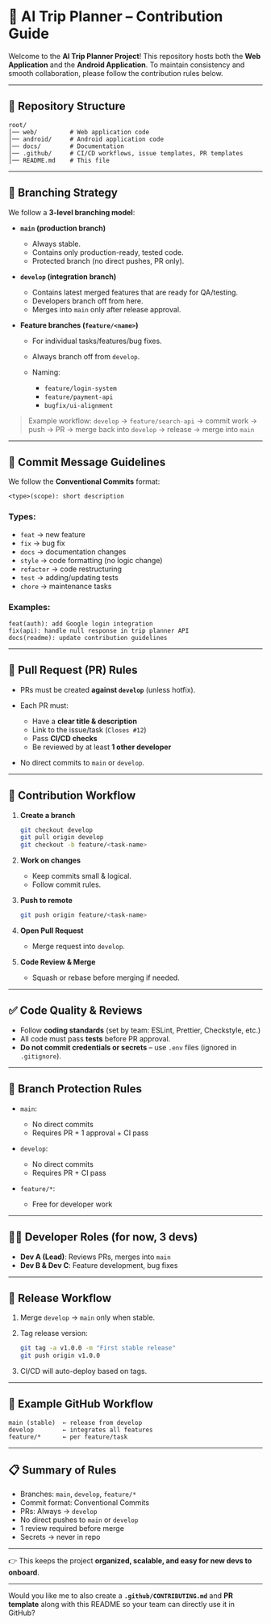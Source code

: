 # 🧳 AI Trip Planner – Contribution Guide

Welcome to the **AI Trip Planner Project**!
This repository hosts both the **Web Application** and the **Android Application**. To maintain consistency and smooth collaboration, please follow the contribution rules below.

---

## 📂 Repository Structure

```
root/
│── web/         # Web application code
│── android/     # Android application code
│── docs/        # Documentation
│── .github/     # CI/CD workflows, issue templates, PR templates
│── README.md    # This file
```

---

## 🌿 Branching Strategy

We follow a **3-level branching model**:

* **`main` (production branch)**

  * Always stable.
  * Contains only production-ready, tested code.
  * Protected branch (no direct pushes, PR only).

* **`develop` (integration branch)**

  * Contains latest merged features that are ready for QA/testing.
  * Developers branch off from here.
  * Merges into `main` only after release approval.

* **Feature branches (`feature/<name>`)**

  * For individual tasks/features/bug fixes.
  * Always branch off from `develop`.
  * Naming:

    * `feature/login-system`
    * `feature/payment-api`
    * `bugfix/ui-alignment`

> Example workflow:
> `develop` → `feature/search-api` → commit work → push → PR → merge back into `develop` → release → merge into `main`

---

## 📝 Commit Message Guidelines

We follow the **Conventional Commits** format:

```
<type>(scope): short description
```

### Types:

* `feat` → new feature
* `fix` → bug fix
* `docs` → documentation changes
* `style` → code formatting (no logic change)
* `refactor` → code restructuring
* `test` → adding/updating tests
* `chore` → maintenance tasks

### Examples:

```
feat(auth): add Google login integration
fix(api): handle null response in trip planner API
docs(readme): update contribution guidelines
```

---

## 🔀 Pull Request (PR) Rules

* PRs must be created **against `develop`** (unless hotfix).

* Each PR must:

  * Have a **clear title & description**
  * Link to the issue/task (`Closes #12`)
  * Pass **CI/CD checks**
  * Be reviewed by at least **1 other developer**

* No direct commits to `main` or `develop`.

---

## 🧩 Contribution Workflow

1. **Create a branch**

   ```bash
   git checkout develop
   git pull origin develop
   git checkout -b feature/<task-name>
   ```

2. **Work on changes**

   * Keep commits small & logical.
   * Follow commit rules.

3. **Push to remote**

   ```bash
   git push origin feature/<task-name>
   ```

4. **Open Pull Request**

   * Merge request into `develop`.

5. **Code Review & Merge**

   * Squash or rebase before merging if needed.

---

## ✅ Code Quality & Reviews

* Follow **coding standards** (set by team: ESLint, Prettier, Checkstyle, etc.)
* All code must pass **tests** before PR approval.
* **Do not commit credentials or secrets** – use `.env` files (ignored in `.gitignore`).

---

## 📌 Branch Protection Rules

* `main`:

  * No direct commits
  * Requires PR + 1 approval + CI pass

* `develop`:

  * No direct commits
  * Requires PR + CI pass

* `feature/*`:

  * Free for developer work

---

## 👨‍💻 Developer Roles (for now, 3 devs)

* **Dev A (Lead)**: Reviews PRs, merges into `main`
* **Dev B & Dev C**: Feature development, bug fixes

---

## 🚀 Release Workflow

1. Merge `develop` → `main` only when stable.
2. Tag release version:

   ```bash
   git tag -a v1.0.0 -m "First stable release"
   git push origin v1.0.0
   ```
3. CI/CD will auto-deploy based on tags.

---

## 🧾 Example GitHub Workflow

```
main (stable)  ← release from develop
develop        ← integrates all features
feature/*      ← per feature/task
```

---

## 📋 Summary of Rules

* Branches: `main`, `develop`, `feature/*`
* Commit format: Conventional Commits
* PRs: Always → `develop`
* No direct pushes to `main` or `develop`
* 1 review required before merge
* Secrets → never in repo

---

👉 This keeps the project **organized, scalable, and easy for new devs to onboard**.

---

Would you like me to also create a **`.github/CONTRIBUTING.md`** and **PR template** along with this README so your team can directly use it in GitHub?
